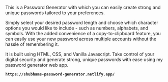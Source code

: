 This is a Password Generator with which you can easily create strong and unique passwords tailored to your preferences.

Simply select your desired password length and choose which character options you would like to include - such as numbers, alphabets, and symbols. With the added convenience of a copy-to-clipboard feature, you can easily use your new password across multiple accounts without the hassle of remembering it.

It is built using HTML, CSS, and Vanilla Javascript. Take control of your digital security and generate strong, unique passwords with ease using my password generator web app.

**`https://shubhams-password-generator.netlify.app/`**
